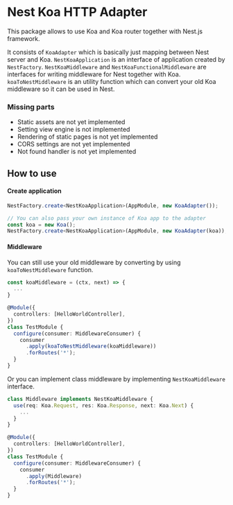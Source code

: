 # Nest Koa HTTP Adapter

This package allows to use Koa and Koa router together with Nest.js framework.

It consists of `KoaAdapter` which is basically just mapping between Nest server and Koa.
`NestKoaApplication` is an interface of application created by `NestFactory`.
`NestKoaMiddleware` and `NestKoaFunctionalMiddleware` are interfaces for writing middleware for Nest together with Koa.
`koaToNestMiddleware` is an utility function which can convert your old Koa middleware so it can be used in Nest.

### Missing parts

 - Static assets are not yet implemented
 - Setting view engine is not implemented
 - Rendering of static pages is not yet implemented
 - CORS settings are not yet implemented
 - Not found handler is not yet implemented

## How to use

#### Create application

```typescript
NestFactory.create<NestKoaApplication>(AppModule, new KoaAdapter());

// You can also pass your own instance of Koa app to the adapter
const koa = new Koa();
NestFactory.create<NestKoaApplication>(AppModule, new KoaAdapter(koa));
```

#### Middleware

You can still use your old middleware by converting by using `koaToNestMiddleware` function.

```typescript
const koaMiddleware = (ctx, next) => {
  ...
}

@Module({
  controllers: [HelloWorldController],
})
class TestModule {
  configure(consumer: MiddlewareConsumer) {
    consumer
      .apply(koaToNestMiddleware(koaMiddleware))
      .forRoutes('*');
  }
}
```

Or you can implement class middleware by implementing `NestKoaMiddleware` interface.

```typescript
class Middleware implements NestKoaMiddleware {
  use(req: Koa.Request, res: Koa.Response, next: Koa.Next) {
    ...
  }
}

@Module({
  controllers: [HelloWorldController],
})
class TestModule {
  configure(consumer: MiddlewareConsumer) {
    consumer
      .apply(Middleware)
      .forRoutes('*');
  }
}
```
